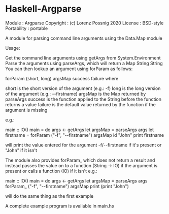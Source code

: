 # Haskell-Argparse
Module       : Argparse
Copyright    : (c) Lorenz Possnig 2020
License      : BSD-style
Portability  : portable

A module for parsing command line arguments using the Data.Map module

Usage:

Get the command line arguments using getArgs from System.Environment
Parse the arguments using parseArgs, which will return a Map String String
You can then lookup an argument using forParam as follows:

forParam (short, long) argsMap success failure
where

short is the short version of the argument (e.g.: -f)
long is the long version of the argument (e.g.: --firstname)
argsMap is the Map returned by parseArgs
success is the function applied to the String before the function returns a value
failure is the default value returned by the function if the argument is missing

e.g.:

main :: IO()
main = do
    args <- getArgs
    let argsMap = parseArgs args
    let firstname = forParam ("-f", "--firstname") argsMap id "John"
    print firstname

will print the value entered for the argument -f/--firstname if it's present
or "John" if it isn't

The module also provides forParam_ which does not return a result
and instead passes the value on to a function (String -> IO)
if the argument is present or calls a function (IO) if it isn't
e.g.:

main :: IO()
main = do
    args <- getArgs
    let argsMap = parseArgs args
    forParam_ ("-f", "--firstname") argsMap print (print "John")
 
will do the same thing as the first example

A complete example program is available in main.hs
